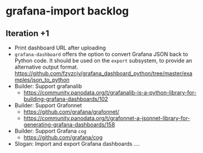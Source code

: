 # grafana-import backlog

## Iteration +1
- Print dashboard URL after uploading
- `grafana-dashboard` offers the option to convert Grafana JSON
  back to Python code. It should be used on the `export` subsystem,
  to provide an alternative output format.
  https://github.com/fzyzcjy/grafana_dashboard_python/tree/master/examples/json_to_python
- Builder: Support grafanalib
  - https://community.panodata.org/t/grafanalib-is-a-python-library-for-building-grafana-dashboards/102
- Builder: Support Grafonnet
  - https://github.com/grafana/grafonnet/
  - https://community.panodata.org/t/grafonnet-a-jsonnet-library-for-generating-grafana-dashboards/158
- Builder: Support Grafana `cog`
  - https://github.com/grafana/cog
- Slogan: Import and export Grafana dashboards ....
